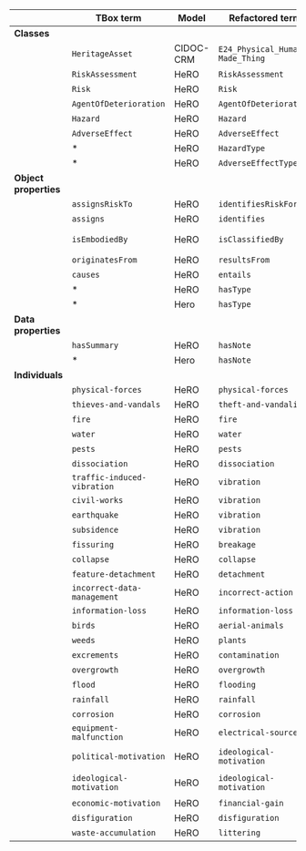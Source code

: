 |                       | **TBox term**               | **Model** | **Refactored term**             | **Full URI**                                                     | **Note** |
|-----------------------|-----------------------------|-----------|---------------------------------|------------------------------------------------------------------|----------|
| **Classes**           |                             |           |                                 |                                                                  |          |
|                       | `HeritageAsset`             | CIDOC-CRM | `E24_Physical_Human-Made_Thing` | http://www.cidoc-crm.org/cidoc-crm/E24_Physical_Human-Made_Thing |          |
|                       | `RiskAssessment`            | HeRO      | `RiskAssessment`                | http://purl.org/sirius/ontology/hero/RiskAssessment              |          |
|                       | `Risk`                      | HeRO      | `Risk`                          | http://purl.org/sirius/ontology/hero/Risk                        |          |
|                       | `AgentOfDeterioration`      | HeRO      | `AgentOfDeterioration`          | http://purl.org/sirius/ontology/hero/AgentOfDeterioration        |          |
|                       | `Hazard`                    | HeRO      | `Hazard`                        | http://purl.org/sirius/ontology/hero/Hazard                      |          |
|                       | `AdverseEffect`             | HeRO      | `AdverseEffect`                 | http://purl.org/sirius/ontology/hero/AdverseEffect               |          |
|                       | *                           | HeRO      | `HazardType`                    | http://purl.org/sirius/ontology/hero/HazardType                  |          |
|                       | *                           | HeRO      | `AdverseEffectType`             | http://purl.org/sirius/ontology/hero/AdverseEffectType           |          |
| **Object properties** |                             |           |                                 |                                                                  |          |
|                       | `assignsRiskTo`             | HeRO      | `identifiesRiskFor`                 | http://purl.org/sirius/ontology/hero/identifiesRiskFor               |          |
|                       | `assigns`                   | HeRO      | `identifies`                       | http://purl.org/sirius/ontology/hero/identifies                     |          |
|                       | `isEmbodiedBy`              | HeRO      | `isClassifiedBy`                | http://purl.org/sirius/ontology/hero/isClassifiedBy              | Subproperty of http://www.ontologydesignpatterns.org/cp/owl/classification.owl#isClassifiedBy         |
|                       | `originatesFrom`            | HeRO      | `resultsFrom`                   | http://purl.org/sirius/ontology/hero/resultsFrom                 |          |
|                       | `causes`                    | HeRO      | `entails`                       | http://purl.org/sirius/ontology/hero/entails                     |          |
|                       | *                           | HeRO      | `hasType`                 | http://purl.org/sirius/ontology/hero/hasType               | FIX: added         |
|                       | *                           | Hero      | `hasType`          | http://purl.org/sirius/ontology/hero/hasType        | FIX: added         |
| **Data properties**   |                             |           |                                 |                                                                  |          |
|                       | `hasSummary`                | HeRO      | `hasNote`                | http://purl.org/sirius/ontology/hero/hasNote              |          |
|                       | *                           | Hero      | `hasNote`                       | http://purl.org/sirius/ontology/hero/hasNote                     |          |
| **Individuals**       |                             |           |                                 |                                                                  |          |
|                       | `physical-forces`           | HeRO      | `physical-forces`               | http://purl.org/sirius/ontology/hero/physical-forces             |          |
|                       | `thieves-and-vandals`       | HeRO      | `theft-and-vandalism`           | http://purl.org/sirius/ontology/hero/theft-and-vandalism         |          |
|                       | `fire`                      | HeRO      | `fire`                          | http://purl.org/sirius/ontology/hero/fire                        |          |
|                       | `water`                     | HeRO      | `water`                         | http://purl.org/sirius/ontology/hero/water                       |          |
|                       | `pests`                     | HeRO      | `pests`                         | http://purl.org/sirius/ontology/hero/pests                       |          |
|                       | `dissociation`              | HeRO      | `dissociation`                  | http://purl.org/sirius/ontology/hero/dissociation                |          |
|                       | `traffic-induced-vibration` | HeRO      | `vibration`                     | http://purl.org/sirius/ontology/hero/vibration                   |          |
|                       | `civil-works`               | HeRO      | `vibration`                     | http://purl.org/sirius/ontology/hero/vibration                   |          |
|                       | `earthquake`                | HeRO      | `vibration`                     | http://purl.org/sirius/ontology/hero/vibration                   |          |
|                       | `subsidence`                | HeRO      | `vibration`                     | http://purl.org/sirius/ontology/hero/vibration                   |          |
|                       | `fissuring`                 | HeRO      | `breakage`                      | http://purl.org/sirius/ontology/hero/breakage                    |          |
|                       | `collapse`                  | HeRO      | `collapse`                      | http://purl.org/sirius/ontology/hero/collapse                    |          |
|                       | `feature-detachment`        | HeRO      | `detachment`                    | http://purl.org/sirius/ontology/hero/detachment                  |          |
|                       | `incorrect-data-management` | HeRO      | `incorrect-action`              | http://purl.org/sirius/ontology/hero/incorrect-action            |          |
|                       | `information-loss`          | HeRO      | `information-loss`              | http://purl.org/sirius/ontology/hero/information-loss            |          |
|                       | `birds`                     | HeRO      | `aerial-animals`                | http://purl.org/sirius/ontology/hero/aerial-animals              |          |
|                       | `weeds`                     | HeRO      | `plants`                        | http://purl.org/sirius/ontology/hero/plants                      |          |
|                       | `excrements`                | HeRO      | `contamination`                 | http://purl.org/sirius/ontology/hero/contamination               |          |
|                       | `overgrowth`                | HeRO      | `overgrowth`                    | http://purl.org/sirius/ontology/hero/overgrowth                  |          |
|                       | `flood`                     | HeRO      | `flooding`                      | http://purl.org/sirius/ontology/hero/flooding                    |          |
|                       | `rainfall`                  | HeRO      | `rainfall`                      | http://purl.org/sirius/ontology/hero/rainfall                    |          |
|                       | `corrosion`                 | HeRO      | `corrosion`                     | http://purl.org/sirius/ontology/hero/corrosion                   |          |
|                       | `equipment-malfunction`     | HeRO      | `electrical-source`             | http://purl.org/sirius/ontology/hero/electrical-source           |          |
|                       | `political-motivation`      | HeRO      | `ideological-motivation`        | http://purl.org/sirius/ontology/hero/ideological-motivation      |          |
|                       | `ideological-motivation`    | HeRO      | `ideological-motivation`        | http://purl.org/sirius/ontology/hero/ideological-motivation      |          |
|                       | `economic-motivation`       | HeRO      | `financial-gain`                | http://purl.org/sirius/ontology/hero/financial-gain              |          |
|                       | `disfiguration`             | HeRO      | `disfiguration`                 | http://purl.org/sirius/ontology/hero/disfiguration               |          |
|                       | `waste-accumulation`        | HeRO      | `littering`                     | http://purl.org/sirius/ontology/hero/littering                   |          |